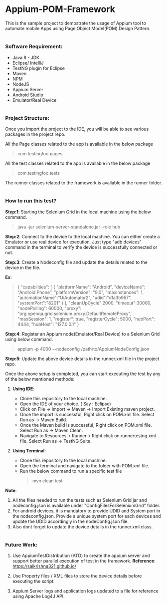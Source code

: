 # Appium-POM-Framework

This is the sample project to demostrate the usage of Appium tool to automate mobile Apps using Page Object Model(POM) Design Pattern.

# <h3>Software Requirement:
* Java 8 - JDK
* Eclipse/ IntelliJ
* TestNG plugin for Eclipse
* Maven
* NPM
* NodeJS
* Appium Server
* Android Studio
* Emulator/Real Device
 
 
# <h3>Project Structure:

Once you import the project to the IDE, you will be able to see various packages in the
project repo.

All the Page classes related to the app is available in the below package
>com.testingfoo.pages

All the test classes related to the app is available in the below package
>com.testingfoo.tests

The runner classes related to the framework is available in the runner folder.


# <h3>How to run this test?

**Step:1**: Starting the Selenium Grid in the local machine using the below command.
>java -jar selenium-server-standalone.jar -role hub

**Step:2**: Connect to the device to the local machine. You can either create a Emulator or use real device for execution.
Just type "adb devices" command in the terminal to verify the device is successfully connected or not.

**Step:3**: Create a Nodeconfig file and update the details related to the device in the file.

**Ex**:
>{
  "capabilities":
  [
    {
    "platformName": "Android",
    "deviceName": "Android Phone",
    "platformVersion": "9.0",
    "maxInstances": 1,
    "automationName":"UiAutomator2",
    "udid":"dfa3b957",
    "systemPort":"8201"
    }
  ],
    "cleanUpCycle":2000,
    "timeout":30000,
    "nodePolling": 60000,
    "proxy": "org.openqa.grid.selenium.proxy.DefaultRemoteProxy",
    "maxSession": 1,
    "register": true,
    "registerCycle": 5000,
    "hubPort": 4444,
    "hubHost": "127.0.0.1"
}

**Step:4**: Register an Appium node(Emulator/Real Device) to a Selenium Grid using below command.
>appium -p 4000 --nodeconfig /path/to/AppiumNodeConfig.json

**Step:5**: Update the above device details in the runner.xml file in the project repo.

Once the above setup is completed, you can start executing the test by any of the below mentioned methods:

1. **Using IDE**:
     * Clone this repository to the local machine.
     * Open the IDE of your choice. ( Say : Eclipse)
     * Click on File -> Import -> Maven -> Import Existing maven project.
     * Once the import is successful, Right click on POM.xml file. Select Run as -> Maven Build.
     * Once the Maven build is successful, Right click on POM.xml file. Select Run as -> Maven Clean.
     * Navigate to Resources-> Runner-> Right click on runnertestng.xml file. Select Run as -> TestNG Suite.
  
  2. **Using Terminal**:
     * Clone this repository to the local machine.
     * Open the terminal and navigate to the folder with POM.xml file.
     * Run the below command to run a specific test file       
       >mvn clean test

**Note**: </br>
1. All the files needed to run the tests such as Selenium Grid jar and nodeconfig.json is available under "ConfigFilesForSeleniumGrid" folder.
2. For android devices, it is mandatory to provide UDID and System port in the nodeconfig.json. Provide a unique system port for each devices and update the UDID accordingly in the nodeConfig.json file.
3. Also dont forget to update the device details in the runner.xml class.

# <h3>Future Work:
1. Use AppiumTestDistribution (ATD) to create the appium server and support better parallel execution of test in the framework.
  **Reference**:
  https://saikrishna321.github.io/
  
2. Use Property files / XML files to store the device details before executing the script.
3. Appium Server logs and application logs updated to a file for reference using Apache Log4J API.





